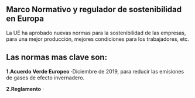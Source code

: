 ## Marco Normativo y regulador de sostenibilidad en Europa

La UE ha aprobado nuevas normas para la sostenibilidad de las empresas, para una mejor producción, mejores condiciones para los trabajadores, etc.

## **Las normas mas clave son:**

**1.Acuerdo Verde Europeo**
  ·Diciembre de 2019, para reducir las emisiones de gases de efecto invernadero.

**2.Reglamento**
  ·
